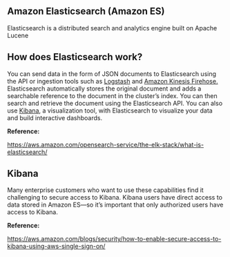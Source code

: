 ## Amazon Elasticsearch (Amazon ES)

Elasticsearch is a distributed search and analytics engine built on Apache Lucene

## How does Elasticsearch work?

You can send data in the form of JSON documents to Elasticsearch using the API or ingestion tools such as [Logstash](https://aws.amazon.com/opensearch-service/the-elk-stack/logstash/) and [Amazon Kinesis Firehose.](https://aws.amazon.com/kinesis/data-firehose/) Elasticsearch automatically stores the original document and adds a searchable reference to the document in the cluster’s index. You can then search and retrieve the document using the Elasticsearch API. You can also use [Kibana](https://aws.amazon.com/opensearch-service/the-elk-stack/kibana/), a visualization tool, with Elasticsearch to visualize your data and build interactive dashboards.

**Reference:**

https://aws.amazon.com/opensearch-service/the-elk-stack/what-is-elasticsearch/

## Kibana

Many enterprise customers who want to use these capabilities find it challenging to secure access to Kibana. Kibana users have direct access to data stored in Amazon ES—so it’s important that only authorized users have access to Kibana.

**Reference:**

https://aws.amazon.com/blogs/security/how-to-enable-secure-access-to-kibana-using-aws-single-sign-on/
